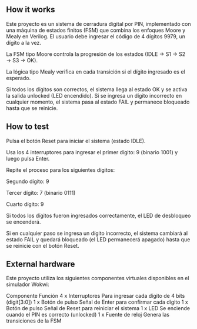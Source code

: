 <!---

This file is used to generate your project datasheet. Please fill in the information below and delete any unused
sections.

You can also include images in this folder and reference them in the markdown. Each image must be less than
512 kb in size, and the combined size of all images must be less than 1 MB.
-->

## How it works

Este proyecto es un sistema de cerradura digital por PIN, implementado con una máquina de estados finitos (FSM) que combina los enfoques Moore y Mealy en Verilog. El usuario debe ingresar el código de 4 dígitos 9979, un dígito a la vez.

La FSM tipo Moore controla la progresión de los estados (IDLE → S1 → S2 → S3 → OK).

La lógica tipo Mealy verifica en cada transición si el dígito ingresado es el esperado.

Si todos los dígitos son correctos, el sistema llega al estado OK y se activa la salida unlocked (LED encendido).
Si se ingresa un dígito incorrecto en cualquier momento, el sistema pasa al estado FAIL y permanece bloqueado hasta que se reinicie.

## How to test

Pulsa el botón Reset para iniciar el sistema (estado IDLE).

Usa los 4 interruptores para ingresar el primer dígito: 9 (binario 1001) y luego pulsa Enter.

Repite el proceso para los siguientes dígitos:

Segundo dígito: 9

Tercer dígito: 7 (binario 0111)

Cuarto dígito: 9

Si todos los dígitos fueron ingresados correctamente, el LED de desbloqueo se encenderá.

Si en cualquier paso se ingresa un dígito incorrecto, el sistema cambiará al estado FAIL y quedará bloqueado (el LED permanecerá apagado) hasta que se reinicie con el botón Reset.

## External hardware

Este proyecto utiliza los siguientes componentes virtuales disponibles en el simulador Wokwi:

Componente	Función
4 x Interruptores	Para ingresar cada dígito de 4 bits (digit[3:0])
1 x Botón de pulso	Señal de Enter para confirmar cada dígito
1 x Botón de pulso	Señal de Reset para reiniciar el sistema
1 x LED	Se enciende cuando el PIN es correcto (unlocked)
1 x Fuente de reloj	Genera las transiciones de la FSM
